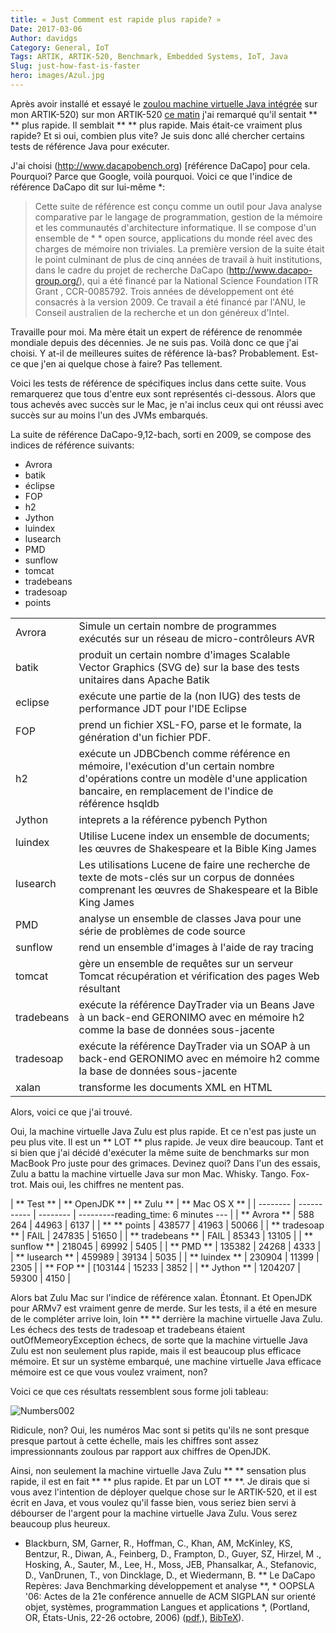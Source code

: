 ```yaml
---
title: « Just Comment est rapide plus rapide? »
Date: 2017-03-06
Author: davidgs
Category: General, IoT
Tags: ARTIK, ARTIK-520, Benchmark, Embedded Systems, IoT, Java
Slug: just-how-fast-is-faster
hero: images/Azul.jpg
---
```


Après avoir installé et essayé le [zoulou machine virtuelle Java intégrée](https://www.azul.com/products/zulu-embedded/) sur mon ARTIK-520) sur mon ARTIK-520 [ce matin](posts/category/general/making-artik-5-iot-gateway-kura) j'ai remarqué qu'il sentait ** ** plus rapide. Il semblait ** ** plus rapide. Mais était-ce vraiment plus rapide? Et si oui, combien plus vite? Je suis donc allé chercher certains tests de référence Java pour exécuter.

J'ai choisi (http://www.dacapobench.org) [référence DaCapo] pour cela. Pourquoi? Parce que Google, voilà pourquoi. Voici ce que l'indice de référence DaCapo dit sur lui-même *:

> Cette suite de référence est conçu comme un outil pour Java analyse comparative par le langage de programmation, gestion de la mémoire et les communautés d'architecture informatique. Il se compose d'un ensemble de * * open source, applications du monde réel avec des charges de mémoire non triviales. La première version de la suite était le point culminant de plus de cinq années de travail à huit institutions, dans le cadre du projet de recherche DaCapo (http://www.dacapo-group.org/), qui a été financé par la National Science Foundation ITR Grant , CCR-0085792. Trois années de développement ont été consacrés à la version 2009. Ce travail a été financé par l'ANU, le Conseil australien de la recherche et un don généreux d'Intel.

Travaille pour moi. Ma mère était un expert de référence de renommée mondiale depuis des décennies. Je ne suis pas. Voilà donc ce que j'ai choisi. Y at-il de meilleures suites de référence là-bas? Probablement. Est-ce que j'en ai quelque chose à faire? Pas tellement.

Voici les tests de référence de spécifiques inclus dans cette suite. Vous remarquerez que tous d'entre eux sont représentés ci-dessous. Alors que tous achevés avec succès sur le Mac, je n'ai inclus ceux qui ont réussi avec succès sur au moins l'un des JVMs embarqués.

La suite de référence DaCapo-9,12-bach, sorti en 2009, se compose des indices de référence suivants:

- Avrora
- batik
- éclipse
- FOP
- h2
- Jython
- luindex
- lusearch
- PMD
- sunflow
- tomcat
- tradebeans
- tradesoap
- points

| | |
| --- | --- |
| Avrora | Simule un certain nombre de programmes exécutés sur un réseau de micro-contrôleurs AVR |
| batik | produit un certain nombre d'images Scalable Vector Graphics (SVG de) sur la base des tests unitaires dans Apache Batik |
| eclipse | exécute une partie de la (non IUG) des tests de performance JDT pour l'IDE Eclipse |
| FOP | prend un fichier XSL-FO, parse et le formate, la génération d'un fichier PDF. |
| h2 | exécute un JDBCbench comme référence en mémoire, l'exécution d'un certain nombre d'opérations contre un modèle d'une application bancaire, en remplacement de l'indice de référence hsqldb |
| Jython | inteprets a la référence pybench Python |
| luindex | Utilise Lucene index un ensemble de documents; les œuvres de Shakespeare et la Bible King James |
| lusearch | Les utilisations Lucene de faire une recherche de texte de mots-clés sur un corpus de données comprenant les œuvres de Shakespeare et la Bible King James |
| PMD | analyse un ensemble de classes Java pour une série de problèmes de code source |
| sunflow | rend un ensemble d'images à l'aide de ray tracing |
| tomcat | gère un ensemble de requêtes sur un serveur Tomcat récupération et vérification des pages Web résultant |
| tradebeans | exécute la référence DayTrader via un Beans Jave à un back-end GERONIMO avec en mémoire h2 comme la base de données sous-jacente |
| tradesoap | exécute la référence DayTrader via un SOAP à un back-end GERONIMO avec en mémoire h2 comme la base de données sous-jacente |
| xalan | transforme les documents XML en HTML |


Alors, voici ce que j'ai trouvé.

Oui, la machine virtuelle Java Zulu est plus rapide. Et ce n'est pas juste un peu plus vite. Il est un ** LOT ** plus rapide. Je veux dire beaucoup. Tant et si bien que j'ai décidé d'exécuter la même suite de benchmarks sur mon MacBook Pro juste pour des grimaces. Devinez quoi? Dans l'un des essais, Zulu a battu la machine virtuelle Java sur mon Mac. Whisky. Tango. Fox-trot. Mais oui, les chiffres ne mentent pas.

| ** Test ** | ** OpenJDK ** | ** Zulu ** | ** Mac OS X ** |
| -------- | ----------- | -------- | ---------reading_time: 6 minutes
--- |
| ** Avrora ** | 588 264 | 44963 | 6137 |
| ** ** points | 438577 | 41963 | 50066 |
| ** tradesoap ** | FAIL | 247835 | 51650 |
| ** tradebeans ** | FAIL | 85343 | 13105 |
| ** sunflow ** | 218045 | 69992 | 5405 |
| ** PMD ** | 135382 | 24268 | 4333 |
| ** lusearch ** | 459989 | 39134 | 5035 |
| ** luindex ** | 230904 | 11399 | 2305 |
| ** FOP ** | [103144 | 15233 | 3852 |
| ** Jython ** | 1204207 | 59300 | 4150 |



Alors bat Zulu Mac sur l'indice de référence xalan. Étonnant. Et OpenJDK pour ARMv7 est vraiment genre de merde. Sur les tests, il a été en mesure de le compléter arrive loin, loin ** ** derrière la machine virtuelle Java Zulu. Les échecs des tests de tradesoap et tradebeans étaient outOfMemeoryException échecs, de sorte que la machine virtuelle Java Zulu est non seulement plus rapide, mais il est beaucoup plus efficace mémoire. Et sur un système embarqué, une machine virtuelle Java efficace mémoire est ce que vous voulez vraiment, non?

Voici ce que ces résultats ressemblent sous forme joli tableau:

![Numbers002](/posts/category/general/images/Numbers002.jpg "Numbers002.jpg")

Ridicule, non? Oui, les numéros Mac sont si petits qu'ils ne sont presque presque partout à cette échelle, mais les chiffres sont assez impressionnants zoulous par rapport aux chiffres de OpenJDK.

Ainsi, non seulement la machine virtuelle Java Zulu ** ** sensation plus rapide, il est en fait ** ** plus rapide. Et par un LOT ** **. Je dirais que si vous avez l'intention de déployer quelque chose sur le ARTIK-520, et il est écrit en Java, et vous voulez qu'il fasse bien, vous seriez bien servi à débourser de l'argent pour la machine virtuelle Java Zulu. Vous serez beaucoup plus heureux.


* Blackburn, SM, Garner, R., Hoffman, C., Khan, AM, McKinley, KS, Bentzur, R., Diwan, A., Feinberg, D., Frampton, D., Guyer, SZ, Hirzel, M ., Hosking, A., Sauter, M., Lee, H., Moss, JEB, Phansalkar, A., Stefanovic, D., VanDrunen, T., von Dincklage, D., et Wiedermann, B. ** Le DaCapo Repères: Java Benchmarking développement et analyse **, * OOPSLA '06: Actes de la 21e conférence annuelle de ACM SIGPLAN sur orienté objet, systèmes, programmation Langues et applications *, (Portland, OR, États-Unis, 22-26 octobre, 2006) ([pdf](http://portal.acm.org/citation.cfm?doid=1167473.1167488),), [BibTeX](http://www.dacapobench.org/cite.html)).

